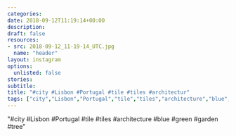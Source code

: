 ```yaml
---
categories:
date: 2018-09-12T11:19:14+00:00
description:
draft: false
resources:
- src: 2018-09-12_11-19-14_UTC.jpg
  name: "header"
layout: instagram
options:
  unlisted: false
stories:
subtitle:
title: "#city #Lisbon #Portugal #tile #tiles #architectur"
tags: ["city","Lisbon","Portugal","tile","tiles","architecture","blue","green","garden","tree"]
---
```


"#city #Lisbon #Portugal #tile #tiles #architecture #blue #green #garden #tree"
